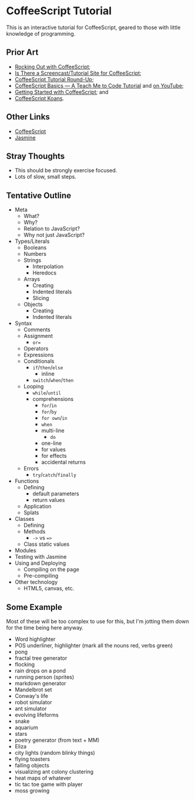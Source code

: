 
# CoffeeScript Tutorial

This is an interactive tutorial for CoffeeScript, geared to those with little
knowledge of programming.

## Prior Art

* [Rocking Out with CoffeeScript](http://net.tutsplus.com/tutorials/javascript-ajax/rocking-out-with-coffeescript/);
* [Is There a Screencast/Tutorial Site for CoffeeScript](http://stackoverflow.com/questions/5124706/is-there-a-screencast-tutorial-site-for-coffeescript);
* [CoffeeScript Tutorial Round-Up](http://renaissancenerd.net/post/5454665475/coffeescript-tutorial-round-up);
* [CoffeeScript Basics — A Teach Me to Code Tutorial](http://teachmetocode.com/screencasts/coffeescript-basics-a-teach-me-to-code-tutorial/) and [on YouTube](http://www.youtube.com/watch?v=fvsKkwbhfs8);
* [Getting Started with CoffeeScript](http://www.re-cycledair.com/getting-started-with-coffeescript); and
* [CoffeeScript Koans](https://github.com/sleepyfox/coffeescript-koans).

## Other Links

* [CoffeeScript](http://jashkenas.github.com/coffee-script/)
* [Jasmine](https://jasmine.github.io/)

## Stray Thoughts

* This should be strongly exercise focused.
* Lots of slow, small steps.

## Tentative Outline

* Meta
  * What?
  * Why?
  * Relation to JavaScript?
  * Why not just JavaScript?
* Types/Literals
  * Booleans
  * Numbers
  * Strings
    * Interpolation
    * Heredocs
  * Arrays
    * Creating
    * Indented literals
    * Slicing
  * Objects
    * Creating
    * Indented literals
* Syntax
  * Comments
  * Assignment
    * `or=`
  * Operators
  * Expressions
  * Conditionals
    * `if`/`then`/`else`
      * inline
    * `switch`/`when`/`then`
  * Looping
    * `while`/`until`
    * comprehensions
      * `for`/`in`
      * `for`/`by`
      * `for own`/`in`
      * `when`
      * multi-line
        * `do`
      * one-line
      * for values
      * for effects
      * accidental returns
  * Errors
    * `try`/`catch`/`finally`
* Functions
  * Defining
    * default parameters
    * return values
  * Application
  * Splats
* Classes
  * Defining
  * Methods
    * `->` vs `=>`
  * Class static values
* Modules
* Testing with Jasmine
* Using and Deploying
  * Compiling on the page
  * Pre-compiling
* Other technology
  * HTML5, canvas, etc.

## Some Example

Most of these will be too complex to use for this, but I'm jotting them down
for the time being here anyway.

* Word highlighter
* POS underliner, highlighter (mark all the nouns red, verbs green)
* pong
* fractal tree generator
* flocking
* rain drops on a pond
* running person (sprites)
* markdown generator
* Mandelbrot set
* Conway's life
* robot simulator
* ant simulator
* evolving lifeforms
* snake
* aquarium
* stars
* poetry generator (from text + MM)
* Eliza
* city lights (random blinky things)
* flying toasters
* falling objects
* visualizing ant colony clustering
* heat maps of whatever
* tic tac toe game with player
* moss growing

